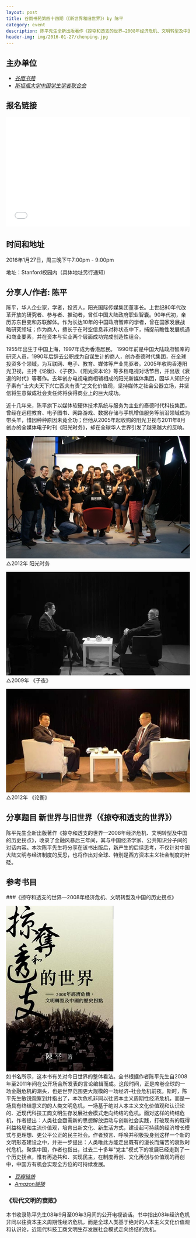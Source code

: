 ```yaml
---
layout: post
title: 谷雨书苑第四十四期（《新世界和旧世界》）by 陈平
category: event
description: 陈平先生全新出版著作《掠夺和透支的世界—2008年经济危机、文明转型及中国的历史拐点》，收录了金融风暴后三年间，其与中国经济学家、公共知识分子间的对话内容。本次陈平先生将分享在该书出版后，新产生的后续思考，不仅针对中国大陆文明与经济制度的反思，也将作出对全球、特别是西方资本主义社会制度的针砭。
header-img: img/2016-01-27/chenping.jpg
---
```


## 主办单位
  * [*谷雨书苑*](http://valleyrain.org/about)
  * [*斯坦福大学中国学生学者联合会*](http://acsss.stanford.edu)

## 报名链接
<div style="width:100%; text-align:left;" ><iframe  src="//eventbrite.com/tickets-external?eid=20974673814&ref=etckt" frameborder="0" height="300" width="100%" vspace="0" hspace="0" marginheight="5" marginwidth="5" scrolling="auto" allowtransparency="true"></iframe></div>

## 时间和地址
2016年1月27日，周三晚下午7:00pm - 9:00pm

地址：Stanford校园内（具体地址另行通知）

## 分享人/作者: 陈平

陈平，华人企业家，学者，投资人，阳光国际传媒集团董事长。上世纪80年代改革开放的研究者、参与者、推动者，曾任中国大陆政府职业智囊。90年代初，亲历苏东巨变和苏联解体。作为长达10年的中国政府智库的学者，曾在国家发展战略研究领域；作为商人，擅长于在时空信息非对称状态中下，捕捉前瞻性发展机遇和商业要素，并在资本与实业两个层面成功完成创造性组合。
  
1955年出生于中国上海，1997年成为香港居民。 1990年前是中国大陆政府智库的研究人员，1990年后辞去公职成为自谋生计的商人，创办泰德时代集团，在全球投资多个领域，为互联网、电子、教育、媒体等产业先驱者。2005年收购香港阳光卫视，主持《论衡》、《子夜》、《阳光资本论》等多档电视对话节目，并出版《衰退的时代》等著作。去年创办电视电商相辅相成的阳光新媒体集团，因华人知识分子素有“士大夫天下兴亡匹夫有责”之文化价值观，坚持媒体之社会公器立场，并坚信将生意做成社会责任终将获得商业上的巨大成功。

近十几年来，陈平旗下以媒体软硬体技术系统与服务为主业的泰德时代科技集团，曾经在远程教育、电子图书、网路游戏、数据存储与手机增值服务等前沿领域成为带头羊，惜因种种原因未竟全功；但他从2005年起收购的阳光卫视与2011年8月创办的全媒体电子时刊《阳光时务》，却在全球华人世界引发了越来越大的反响。

![midnight](/img/2016-01-27/isunaffair.jpg)  
  △2012年 阳光时务

![midnight](/img/2016-01-27/midnight.jpg)  
  △2009年 《子夜》

![lunheng](/img/2016-01-27/lunheng.jpg)  
  △2012年 《论衡》

## 分享题目 新世界与旧世界（《掠夺和透支的世界》）
陈平先生全新出版著作《掠夺和透支的世界—2008年经济危机、文明转型及中国的历史拐点》，收录了金融风暴后三年间，其与中国经济学家、公共知识分子间的对话内容。本次陈平先生将分享在该书出版后，新产生的后续思考，不仅针对中国大陆文明与经济制度的反思，也将作出对全球、特别是西方资本主义社会制度的针砭。

## 参考书目

###《掠夺和透支的世界—2008年经济危机、文明转型及中国的历史拐点》

![pic](/img/2016-01-27/theworldbook.jpg)   
如书名所示，这本书有关对今日世界的整体看法。全书根据作者陈平先生自2008年至2011年间在公开场合所发表的言论编辑而成。这段时间，正是席卷全球的一场金融危机的潮头，也是世界范围更大规模的一场经济-社会危机前夜。斯时，陈平先生敏锐观察到并指出了，本次危机非同以往资本主义周期性经济危机，而是一场具有终结意义的的人类文明危机，一场基于绝对人本主义文化价值观和认识论的、近现代科技工商文明生存发展社会模式走向终结的危机。面对这样的终结危机，作者提出：人类社会亟需新的思想解放运动与创新社会实践，打破现有的既得利益格局和主流价值观，培育出新文化、新生活方式，建设起可持续的经济增长模式与更理想、更公平公正的民主社会。作者预言、呼唤并积极投身到这样一个新的文明形态建设之中，并进一步提出：人类唯此方能走出既有的漫长而痛苦的衰败时代危机。聚焦中国，作者也指出，过去二十多年"党主"模式下的发展已经走到了一个历史拐点，惟有再造共和、实现民主，在制度再创、文化再创与价值观的再创中，中国方有机会实现全方位的可持续发展。
 
  * [*豆瓣链接*](https://book.douban.com/subject/26602170/)  
  * [*Amazon链接*](http://www.amazon.com/x63A0-x596A-x548C-x900F-x652F/dp/9881656370)

### 《现代文明的衰败》
本书收录陈平先生08年9月至09年3月间的公开电视谈话。书中指出08年经济危机非同以往资本主义周期性经济危机，而是全球人类基于绝对的人本主义文化价值观和认识论，近现代科技工商文明生存发展社会模式走向终结的危机。


